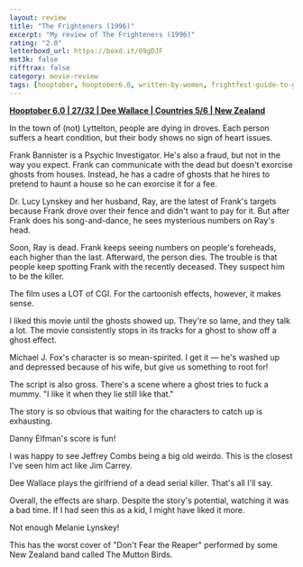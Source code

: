 ```yaml
---
layout: review
title: "The Frighteners (1996)"
excerpt: "My review of The Frighteners (1996)"
rating: "2.0"
letterboxd_url: https://boxd.it/69gDJF
mst3k: false
rifftrax: false
category: movie-review
tags: [hooptober, hooptober6.0, written-by-women, frightfest-guide-to-ghost-movies]
---
```


<b><a href="">Hooptober 6.0 | 27/32 | Dee Wallace | Countries 5/6 | New Zealand</a></b>

In the town of (not) Lyttelton, people are dying in droves. Each person suffers a heart condition, but their body shows no sign of heart issues.

Frank Bannister is a Psychic Investigator. He's also a fraud, but not in the way you expect. Frank can communicate with the dead but doesn't exorcise ghosts from houses. Instead, he has a cadre of ghosts that he hires to pretend to haunt a house so he can exorcise it for a fee.

Dr. Lucy Lynskey and her husband, Ray, are the latest of Frank's targets because Frank drove over their fence and didn't want to pay for it. But after Frank does his song-and-dance, he sees mysterious numbers on Ray's head.

Soon, Ray is dead. Frank keeps seeing numbers on people's foreheads, each higher than the last. Afterward, the person dies. The trouble is that people keep spotting Frank with the recently deceased. They suspect him to be the killer.

The film uses a LOT of CGI. For the cartoonish effects, however, it makes sense.

I liked this movie until the ghosts showed up. They're so lame, and they talk a lot. The movie consistently stops in its tracks for a ghost to show off a ghost effect.

Michael J. Fox's character is so mean-spirited. I get it — he's washed up and depressed because of his wife, but give us something to root for!

The script is also gross. There's a scene where a ghost tries to fuck a mummy. "I like it when they lie still like that."

The story is so obvious that waiting for the characters to catch up is exhausting.

Danny Elfman's score is fun!

I was happy to see Jeffrey Combs being a big old weirdo. This is the closest I've seen him act like Jim Carrey.

Dee Wallace plays the girlfriend of a dead serial killer. That's all I'll say.

Overall, the effects are sharp. Despite the story's potential, watching it was a bad time. If I had seen this as a kid, I might have liked it more.

Not enough Melanie Lynskey!

This has the worst cover of "Don't Fear the Reaper" performed by some New Zealand band called The Mutton Birds.
